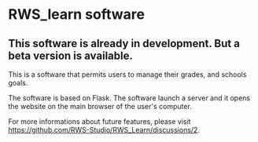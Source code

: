 # RWS_learn software

## This software is already in development. But a beta version is available.

This is a software that permits users to manage their grades, and schools goals.

The software is based on Flask. The software launch a server and it opens the website on the main browser of the user's computer.

For more informations about future features, please visit https://github.com/RWS-Studio/RWS_Learn/discussions/2.
